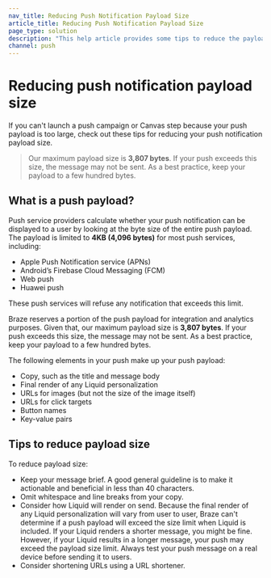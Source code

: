 ```yaml
---
nav_title: Reducing Push Notification Payload Size
article_title: Reducing Push Notification Payload Size
page_type: solution
description: "This help article provides some tips to reduce the payload size of your push notifications if you're unable to launch a campaign or Canvas step due to push payload size limits."
channel: push
---
```


# Reducing push notification payload size

If you can't launch a push campaign or Canvas step because your push payload is too large, check out these tips for reducing your push notification payload size.

> Our maximum payload size is **3,807 bytes**. If your push exceeds this size, the message may not be sent. As a best practice, keep your payload to a few hundred bytes.

## What is a push payload?

Push service providers calculate whether your push notification can be displayed to a user by looking at the byte size of the entire push payload. The payload is limited to **4KB (4,096 bytes)** for most push services, including:

- Apple Push Notification service (APNs)
- Android’s Firebase Cloud Messaging (FCM)
- Web push
- Huawei push

These push services will refuse any notification that exceeds this limit.

Braze reserves a portion of the push payload for integration and analytics purposes. Given that, our maximum payload size is **3,807 bytes**. If your push exceeds this size, the message may not be sent. As a best practice, keep your payload to a few hundred bytes.

The following elements in your push make up your push payload:

- Copy, such as the title and message body
- Final render of any Liquid personalization
- URLs for images (but not the size of the image itself)
- URLs for click targets
- Button names
- Key-value pairs

## Tips to reduce payload size

To reduce payload size:

- Keep your message brief. A good general guideline is to make it actionable and beneficial in less than 40 characters.
- Omit whitespace and line breaks from your copy.
- Consider how Liquid will render on send. Because the final render of any Liquid personalization will vary from user to user, Braze can't determine if a push payload will exceed the size limit when Liquid is included. If your Liquid renders a shorter message, you might be fine. However, if your Liquid results in a longer message, your push may exceed the payload size limit. Always test your push message on a real device before sending it to users.
- Consider shortening URLs using a URL shortener.
